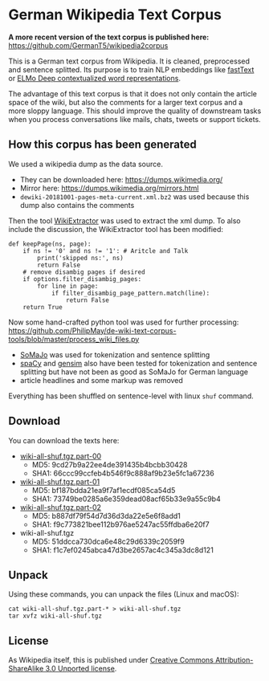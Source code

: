 # German Wikipedia Text Corpus

**A more recent version of the text corpus is published here:** https://github.com/GermanT5/wikipedia2corpus

This is a German text corpus from Wikipedia. It is cleaned, preprocessed and sentence splitted. Its purpose is to train NLP embeddings like [fastText](https://fasttext.cc/) or [ELMo Deep contextualized word representations](https://allennlp.org/elmo).

The advantage of this text corpus is that it does not only contain the article space of the wiki, but also the comments for a larger text corpus and a more sloppy language. This should improve the quality of downstream tasks when you process conversations like mails, chats, tweets or support tickets.

## How this corpus has been generated
We used a wikipedia dump as the data source.
- They can be downloaded here: https://dumps.wikimedia.org/
- Mirror here: https://dumps.wikimedia.org/mirrors.html
- `dewiki-20181001-pages-meta-current.xml.bz2` was used because this dump also contains the comments

Then the tool [WikiExtractor](https://github.com/attardi/wikiextractor) was used to extract the xml dump. To also include the discussion, the WikiExtractor tool has been modified:
```
def keepPage(ns, page):
    if ns != '0' and ns != '1': # Aritcle and Talk
        print('skipped ns:', ns)
        return False
    # remove disambig pages if desired
    if options.filter_disambig_pages:
        for line in page:
            if filter_disambig_page_pattern.match(line):
                return False
    return True
```

Now some hand-crafted python tool was used for further processing: https://github.com/PhilipMay/de-wiki-text-corpus-tools/blob/master/process_wiki_files.py
- [SoMaJo](https://github.com/tsproisl/SoMaJo) was used for tokenization and sentence splitting
- [spaCy](https://spacy.io/) and [gensim](https://radimrehurek.com/gensim/) also have been tested for tokenization and sentence splitting but have not been as good as SoMaJo for German language
- article headlines and some markup was removed

Everything has been shuffled on sentence-level with linux `shuf` command.

## Download
You can download the texts here: 
- [wiki-all-shuf.tgz.part-00](https://github.com/t-systems-on-site-services-gmbh/german-wikipedia-text-corpus/releases/download/files_2/wiki-all-shuf.tgz.part-00)
  - MD5: 9cd27b9a22ee4de391435b4bcbb30428 
  - SHA1: 66ccc99ccfeb4b546f9c888af9b23e5fc1a67236
- [wiki-all-shuf.tgz.part-01](https://github.com/t-systems-on-site-services-gmbh/german-wikipedia-text-corpus/releases/download/files_2/wiki-all-shuf.tgz.part-01) 
  - MD5: bf187bdda21ea9f7af1ecdf085ca54d5 
  - SHA1: 73749be0285a6e359dead08acf65b33e9a55c9b4
- [wiki-all-shuf.tgz.part-02](https://github.com/t-systems-on-site-services-gmbh/german-wikipedia-text-corpus/releases/download/files_2/wiki-all-shuf.tgz.part-02) 
  - MD5: b887df79f54d7d36d3da22e5e6f8add1 
  - SHA1: f9c773821bee112b976ae5247ac55ffdba6e20f7
- wiki-all-shuf.tgz 
  - MD5: 51ddcca730dca6e48c29d6339c2059f9 
  - SHA1: f1c7ef0245abca47d3be2657ac4c345a3dc8d121

## Unpack
Using these commands, you can unpack the files (Linux and macOS):
```
cat wiki-all-shuf.tgz.part-* > wiki-all-shuf.tgz
tar xvfz wiki-all-shuf.tgz
```

## License
As Wikipedia itself, this is published under [Creative Commons Attribution-ShareAlike 3.0 Unported license](https://de.wikipedia.org/wiki/Wikipedia:Lizenzbestimmungen_Creative_Commons_Attribution-ShareAlike_3.0_Unported). 
